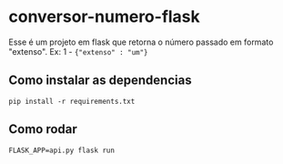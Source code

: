 # conversor-numero-flask

Esse é um projeto em flask que retorna o número passado em formato "extenso".
Ex: 1 - `{"extenso" : "um"}`

## Como instalar as dependencias
 `pip install -r requirements.txt`

## Como rodar
 `FLASK_APP=api.py flask run`
